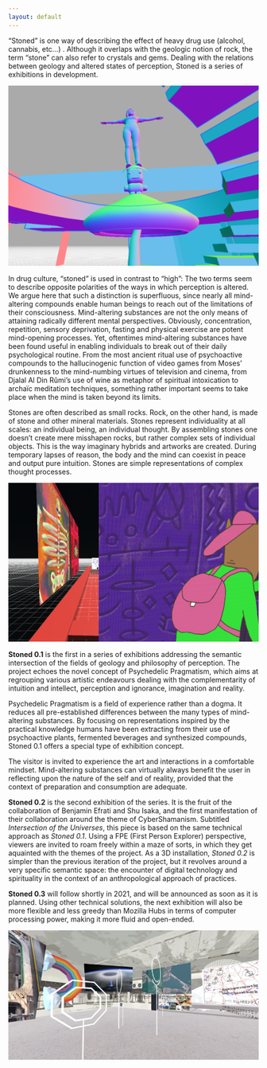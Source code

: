 ```yaml
---
layout: default
---
```

 “Stoned” is one way of describing the effect of heavy drug use (alcohol, cannabis, etc…) . Although it overlaps with the geologic notion of rock, the term “stone” can also refer to crystals and gems. Dealing with the relations between geology and altered states of perception, Stoned is a series of exhibitions in development.

![Stoned 0.2](https://github.com/gnozo/Stoned/blob/run/assets/img/intersections_1.png?raw=true)

In drug culture, “stoned” is used in contrast to “high”: The two terms seem to describe opposite polarities of the ways in which perception is altered. We argue here that such a distinction is superfluous, since nearly all mind-altering compounds enable human beings to reach out of the limitations of their consciousness. Mind-altering substances are not the only means of attaining radically different mental perspectives. Obviously, concentration, repetition, sensory deprivation, fasting and physical exercise are potent mind-opening processes. Yet, oftentimes mind-altering substances have been found useful in enabling individuals to break out of their daily psychological routine. From the most ancient ritual use of psychoactive compounds to the hallucinogenic function of video games from Moses’ drunkenness to the mind-numbing virtues of television and cinema, from Djalal Al Din Rûmi’s use of wine as metaphor of spiritual intoxication to archaïc meditation techniques, something rather important seems to take place when the mind is taken beyond its limits. 

Stones are often described as small rocks. Rock, on the other hand, is made of stone and other mineral materials. Stones represent individuality at all scales: an individual being, an individual thought. By assembling stones one doesn’t create mere misshapen rocks, but rather complex sets of individual objects. 
This is the way imaginary hybrids and artworks are created. During temporary lapses of reason, the body and the mind can coexist in peace and output pure intuition. Stones are simple representations of complex thought processes.

![Stoned 0.1](https://github.com/gnozo/Stoned/blob/run/assets/img/hajjajaj.PNG?raw=true)  

**Stoned 0.1** is the first in a series of exhibitions addressing the semantic intersection of the fields of geology and philosophy of perception. The project echoes the novel concept of Psychedelic Pragmatism, which aims at regrouping various artistic endeavours dealing with the complementarity of intuition and intellect, perception and ignorance, imagination and reality. 

Psychedelic Pragmatism is a field of experience rather than a dogma. It reduces all pre-established differences between the many types of mind-altering substances. By focusing on representations inspired by the practical knowledge humans have been extracting from their use of psychoactive plants, fermented beverages and synthesized compounds, Stoned 0.1 offers a special type of exhibition concept. 

The visitor is invited to experience the art and interactions in a comfortable mindset. Mind-altering substances can virtually always benefit the user in reflecting upon the nature of the self and of reality, provided that the context of preparation and consumption are adequate.

**Stoned 0.2** is the second exhibition of the series. It is the fruit of the collaboration of Benjamin Efrati and Shu Isaka, and the first manifestation of their collaboration around the theme of CyberShamanism. Subtitled _Intersection of the Universes_, this piece is based on the same technical approach as _Stoned 0.1_. Using a FPE (First Person Explorer) perspective, viewers are invited to roam freely within a maze of sorts, in which they get aquainted with the themes of the project. As a 3D installation, _Stoned 0.2_ is simpler than the previous iteration of the project, but it revolves around a very specific semantic space: the encounter of digital technology and spirituality in the context of an anthropological approach of practices.

**Stoned 0.3** will follow shortly in 2021, and will be announced as soon as it is planned. Using other technical solutions, the next exhibition will also be more flexible and less greedy than Mozilla Hubs in terms of computer processing power, making it more fluid and open-ended.

![Stoned 0.2](https://github.com/gnozo/Stoned/blob/run/assets/img/intersections_13.png?raw=true)
